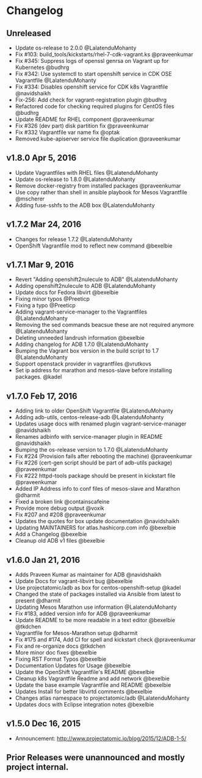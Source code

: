 # Changelog

## Unreleased
- Update os-release to 2.0.0 @LalatenduMohanty
- Fix #103: build_tools/kickstarts/rhel-7-cdk-vagrant.ks @praveenkumar
- Fix #345: Suppress logs of openssl genrsa on Vagrant up for Kubernetes @budhrg
- Fix #342: Use systemctl to start openshift service in CDK OSE Vagrantfile @LalatenduMohanty
- Fix #334: Disables openshift service for CDK k8s Vagrantfile @navidshaikh
- Fix-256: Add check for vagrant-registration plugin @budhrg
- Refactored code for checking required plugins for CentOS files @budhrg
- Update README for RHEL component @praveenkumar
- Fix #326 (dev part) disk partition fix @praveenkumar
- Fix #332 Vagrantfile var name fix @optak
- Removed kube-apiserver service file duplication @praveenkumar

## v1.8.0 Apr 5, 2016
- Update Vagrantfiles with RHEL files @LalatenduMohanty
- Update os-release to 1.8.0 @LalatenduMohanty
- Remove docker-registry from installed packages @praveenkumar
- Use copy rather than shell in ansible playbook for Mesos Vagrantfile @mscherer
- Adding fuse-sshfs to the ADB box @LalatenduMohanty

## v1.7.2 Mar 24, 2016
- Changes for release 1.7.2 @LalatenduMohanty
- OpenShift Vagrantfile mod to reflect new command @bexelbie

## v1.7.1 Mar 9, 2016
- Revert "Adding openshift2nulecule to ADB" @LalatenduMohanty
- Adding openshift2nulecule to ADB @LalatenduMohanty
- Update docs for Fedora libvirt @bexelbie
- Fixing minor typos @Preeticp
- Fixing a typo @Preeticp
- Adding vagrant-service-manager to the Vagrantfiles @LalatenduMohanty
- Removing the sed commands beacsue these are not required anymore @LalatenduMohanty
- Deleting unneeded landrush information @bexelbie
- Adding changelog for ADB 1.7.0 @LalatenduMohanty
- Bumping the Vagrant box version in the build script to 1.7 @LalatenduMohanty
- Support openstack provider in vagrantfiles @vrutkovs
- Set ip address for marathon and mesos-slave before installing packages. @kadel

## v1.7.0 Feb 17, 2016

- Adding link to older OpenShift Vagrantfile   @LalatenduMohanty
- Adding adb-utils, centos-release-adb    @LalatenduMohanty
- Updates usage docs with renamed plugin vagrant-service-manager   @navidshaikh
- Renames adbinfo with service-manager plugin in README    @navidshaikh
- Bumping the os-release version to 1.7.0  @LalatenduMohanty
- Fix #224 (Provision fails after rebooting the machine)  @praveenkumar
- Fix #226 (cert-gen script should be part of adb-utils package)  @praveenkumar
- Fix #222 httpd-tools package should be present in kickstart file  @praveenkumar
- Added IP Address info to conf files of mesos-slave and Marathon @dharmit
- Fixed a broken link   @containscafeine
- Provide more debug output  @voxik
- Fix #207 and #208    @praveenkumar
- Updates the quotes for box update documentation  @navidshaikh
- Updating MAINTAINERS for atlas.hashicorp.com info   @bexelbie
- Add a Changelog   @bexelbie
- Cleanup old ADB v1 files   @bexelbie

## v1.6.0 Jan 21, 2016


- Adds Praveen Kumar as maintainer for ADB @navidshaikh
- Update Docs for vagrant-libvirt bug @bexelbie
- Use projectatomic/adb as box for centos-openshift-setup @kadel
- Changed the state of packages installed via Ansible from latest to present @dharmit
- Updating Mesos Marathon use information @LalatenduMohanty
- Fix #183, added version info for ADB @praveenkumar
- Update README to be more readable in a text editor @bexelbie @tkdchen
- Vagrantfile for Mesos-Marathon setup @dharmit
- Fix #175 and #174, Add CI for spell and kickstart check @praveenkumar
- Fix and re-organize docs @tkdchen
- More minor doc fixes @bexelbie
- Fixing RST Format Typos @bexelbie
- Documentation Updates for Usage @bexelbie
- Update the OpenShift Vagrantfile's README @bexelbie
- Cleanup k8s Vagrantfile Readme and add network @bexelbie
- Update the base example Vagrantfile and README @bexelbie
- Updates Install for better libvirtd comments @bexelbie
- Changes atlas namespace to projectatomic/adb @LalatenduMohanty
- Updates docs with Eclipse integration notes @bexelbie

## v1.5.0 Dec 16, 2015

- Announcement: http://www.projectatomic.io/blog/2015/12/ADB-1-5/

## Prior Releases were unannounced and mostly project internal.
